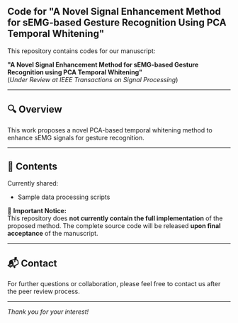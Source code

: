 ## Code for "A Novel Signal Enhancement Method for sEMG-based Gesture Recognition Using PCA Temporal Whitening"

This repository contains codes for our manuscript:

**"A Novel Signal Enhancement Method for sEMG-based Gesture Recognition using PCA Temporal Whitening"**  
(*Under Review at IEEE Transactions on Signal Processing*)

---

## 🔍 Overview

This work proposes a novel PCA-based temporal whitening method to enhance sEMG signals for gesture recognition. 

---

## 📂 Contents

Currently shared:

- Sample data processing scripts  

🚧 **Important Notice:**  
This repository does **not currently contain the full implementation** of the proposed method. The complete source code will be released **upon final acceptance** of the manuscript.

---

## 📬 Contact

For further questions or collaboration, please feel free to contact us after the peer review process.

---

*Thank you for your interest!*
